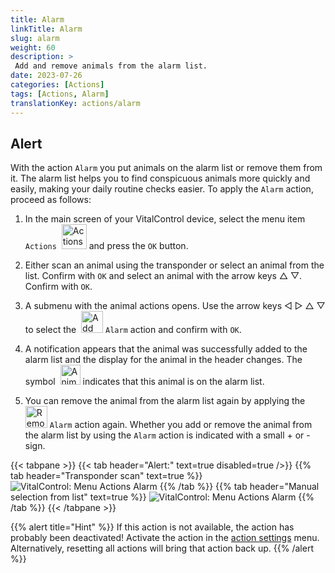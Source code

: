 ```yaml
---
title: Alarm
linkTitle: Alarm
slug: alarm
weight: 60
description: >
 Add and remove animals from the alarm list.
date: 2023-07-26
categories: [Actions]
tags: [Actions, Alarm]
translationKey: actions/alarm
---
```


## Alert

With the action `Alarm` you put animals on the alarm list or remove them from it. The alarm list helps you to find conspicuous animals more quickly and easily, making your daily routine checks easier. To apply the `Alarm` action, proceed as follows:

1. In the main screen of your VitalControl device, select the menu item `Actions` &nbsp;<img src="/icons/actions.svg" width="40" align="bottom" alt="Actions" />  and press the `OK` button.

2. Either scan an animal using the transponder or select an animal from the list. Confirm with `OK` and select an animal with the arrow keys △ ▽. Confirm with `OK`.

3. A submenu with the animal actions opens. Use the arrow keys ◁ ▷ △ ▽ to select the &nbsp;<img src="/icons/actions/alarm.svg" width="35" align="bottom" alt="Add alarm" /> `Alarm` action and confirm with `OK`.

4. A notification appears that the animal was successfully added to the alarm list and the display for the animal in the header changes. The symbol &nbsp;<img src="/icons/header/animal-in-alarm.svg" width="32" align="bottom" alt="Animal in alarm" /> indicates that this animal is on the alarm list.

5. You can remove the animal from the alarm list again by applying the &nbsp;<img src="/icons/actions/alarm-minus.svg" width="35" align="bottom" alt="Remove alarm" /> `Alarm` action again. Whether you add or remove the animal from the alarm list by using the `Alarm` action is indicated with a small + or - sign.

{{< tabpane >}}
{{< tab header="Alert:" text=true disabled=true />}}
{{% tab header="Transponder scan" text=true %}}
![VitalControl: Menu Actions Alarm](../images/alarm-scan.png "Alarm")
{{% /tab %}}
{{% tab header="Manual selection from list" text=true %}}
![VitalControl: Menu Actions Alarm](../images/alarm.png "Alarm")
{{% /tab %}}
{{< /tabpane >}}

{{% alert title="Hint" %}}
If this action is not available, the action has probably been deactivated! Activate the action in the [action settings](../setting/) menu. Alternatively, resetting all actions will bring that action back up.
{{% /alert %}}
